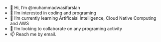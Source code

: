 - 👋 Hi, I’m @muhammadwasifarslan
- 👀 I’m interested in coding and programing
- 🌱 I’m currently learning Artificaial Intelligence, Cloud Native Computing and AWS
- 💞️ I’m looking to collaborate on any programing activity
- 📫 Reach me by email.

<!---
muhammadwasifarslan/muhammadwasifarslan is a ✨ special ✨ repository because its `README.md` (this file) appears on your GitHub profile.
You can click the Preview link to take a look at your changes.
--->
